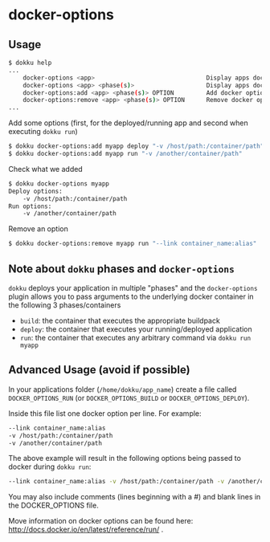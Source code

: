 docker-options
========================

Usage
-----

```bash
$ dokku help
...
    docker-options <app>                               Display apps docker options for all phases
    docker-options <app> <phase(s)>                    Display apps docker options for phase (comma-separated phase list)
    docker-options:add <app> <phase(s)> OPTION         Add docker option to app for phase (comma-separated phase list)
    docker-options:remove <app> <phase(s)> OPTION      Remove docker option from app for phase (comma-separated phase list)
...
````

Add some options (first, for the deployed/running app and second when executing `dokku run`)

```bash
$ dokku docker-options:add myapp deploy "-v /host/path:/container/path"
$ dokku docker-options:add myapp run "-v /another/container/path"
```

Check what we added

```bash
$ dokku docker-options myapp
Deploy options:
    -v /host/path:/container/path
Run options:
    -v /another/container/path
```

Remove an option
```bash
$ dokku docker-options:remove myapp run "--link container_name:alias"
```

Note about `dokku` phases and `docker-options`
------------
`dokku` deploys your application in multiple "phases" and the `docker-options` plugin allows you to pass arguments to the underlying docker container in the following 3 phases/containers
- `build`: the container that executes the appropriate buildpack
- `deploy`: the container that executes your running/deployed application
- `run`: the container that executes any arbitrary command via `dokku run myapp`


Advanced Usage (avoid if possible)
------------

In your applications folder (`/home/dokku/app_name`) create a file called `DOCKER_OPTIONS_RUN` (or `DOCKER_OPTIONS_BUILD` or `DOCKER_OPTIONS_DEPLOY`).

Inside this file list one docker option per line. For example:

```bash
--link container_name:alias
-v /host/path:/container/path
-v /another/container/path
```

The above example will result in the following options being passed to docker during `dokku run`:

```bash
--link container_name:alias -v /host/path:/container/path -v /another/container/path
```

You may also include comments (lines beginning with a #) and blank lines in the DOCKER_OPTIONS file.

Move information on docker options can be found here: http://docs.docker.io/en/latest/reference/run/ .
